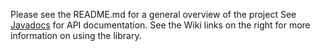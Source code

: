 Please see the README.md for a general overview of the project
See [Javadocs](http://requery.github.io/javadoc/) for API documentation.
See the Wiki links on the right for more information on using the library.

